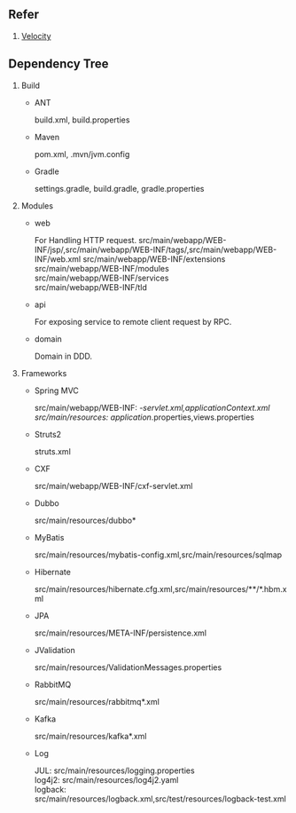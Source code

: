 ## Refer
1. [Velocity](http://velocity.apache.org/engine/devel/user-guide.html)

## Dependency Tree

1. Build

   + ANT

     build.xml, build.properties

   + Maven

     pom.xml, .mvn/jvm.config

   + Gradle

     settings.gradle, build.gradle, gradle.properties  

2. Modules

   + web

     For Handling HTTP request.
     src/main/webapp/WEB-INF/jsp/,src/main/webapp/WEB-INF/tags/,src/main/webapp/WEB-INF/web.xml
     src/main/webapp/WEB-INF/extensions   
     src/main/webapp/WEB-INF/modules   
     src/main/webapp/WEB-INF/services   
     src/main/webapp/WEB-INF/tld   
   
   + api

     For exposing service to remote client request by RPC.
   
   + domain
 
      Domain in DDD.

3. Frameworks     

   + Spring MVC

     src/main/webapp/WEB-INF:
     *-servlet.xml,applicationContext.xml   
     src/main/resources:
     application*.properties,views.properties
    
   + Struts2

     struts.xml

   + CXF

     src/main/webapp/WEB-INF/cxf-servlet.xml

   + Dubbo

     src/main/resources/dubbo*  

   + MyBatis

     src/main/resources/mybatis-config.xml,src/main/resources/sqlmap 

   + Hibernate

     src/main/resources/hibernate.cfg.xml,src/main/resources/**/*.hbm.xml
     
   + JPA
   
     src/main/resources/META-INF/persistence.xml        

   + JValidation

     src/main/resources/ValidationMessages.properties
     
   + RabbitMQ
   
     src/main/resources/rabbitmq*.xml
     
   + Kafka
   
     src/main/resources/kafka*.xml

   + Log

     JUL: src/main/resources/logging.properties   
     log4j2: src/main/resources/log4j2.yaml   
     logback: src/main/resources/logback.xml,src/test/resources/logback-test.xml    
